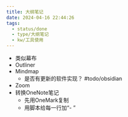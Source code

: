 ```yaml
---
title: 大纲笔记
date: 2024-04-16 22:44:26
tags:
  - status/done
  - type/大纲笔记
  - kw/工具使用
---
```


- 类似幕布
- Outliner
- Mindmap
	- 是否有更新的软件实现？ #todo/obsidian 
- Zoom
- 转换OneNote笔记
	- 先用OneMark复制
	- 用脚本给每一行加“- ”

